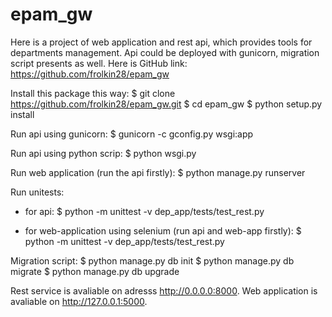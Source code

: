 # epam_gw
Here is a project of web application and rest api, which provides tools for departments management.
Api could be deployed with gunicorn, migration script presents as well.
Here is GitHub link: https://github.com/frolkin28/epam_gw

Install this package this way:
$ git clone https://github.com/frolkin28/epam_gw.git
$ cd epam_gw
$ python setup.py install

Run api using gunicorn:
$ gunicorn -c gconfig.py wsgi:app

Run api using python scrip:
$ python wsgi.py

Run web application (run the api firstly):
$ python manage.py runserver

Run unitests:
- for api:
$ python -m unittest -v dep_app/tests/test_rest.py

- for web-application using selenium (run api and web-app firstly):
$ python -m unittest -v dep_app/tests/test_rest.py

Migration script:
$ python manage.py db init
$ python manage.py db migrate
$ python manage.py db upgrade

Rest service is avaliable on adresss http://0.0.0.0:8000. Web application is avaliable on http://127.0.0.1:5000.
